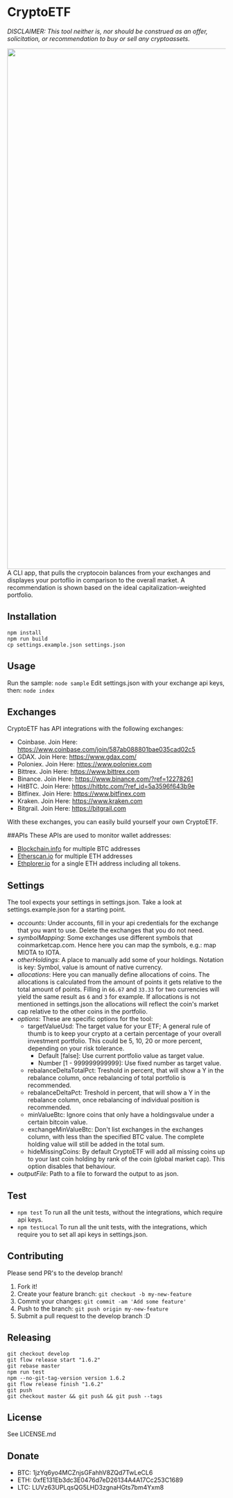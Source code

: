 # CryptoETF
*DISCLAIMER: This tool neither is, nor should be construed as an offer, solicitation, or recommendation to buy or sell any cryptoassets.*

<img src="https://raw.githubusercontent.com/benmarten/CryptoETF/static/screenshot.jpg" width="1200">
A CLI app, that pulls the cryptocoin balances from your exchanges and displayes your portoflio in comparison to the overall market. A recommendation is shown based on the ideal capitalization-weighted portfolio.

## Installation
```
npm install
npm run build
cp settings.example.json settings.json
```

## Usage
Run the sample:
`node sample`
Edit settings.json with your exchange api keys, then:
`node index`

## Exchanges
CryptoETF has API integrations with the following exchanges:
- Coinbase. Join Here: https://www.coinbase.com/join/587ab088801bae035cad02c5
- GDAX. Join Here: https://www.gdax.com/
- Poloniex. Join Here: https://www.poloniex.com
- Bittrex. Join Here: https://www.bittrex.com
- Binance. Join Here: https://www.binance.com/?ref=12278261
- HitBTC. Join Here: https://hitbtc.com/?ref_id=5a3596f643b9e
- Bitfinex. Join Here: https://www.bitfinex.com
- Kraken. Join Here: https://www.kraken.com
- Bitgrail. Join Here: https://bitgrail.com

With these exchanges, you can easily build yourself your own CryptoETF.

##APIs
These APIs are used to monitor wallet addresses:
- [Blockchain.info](https://blockchain.info/api/blockchain_api) for multiple BTC addresses
- [Etherscan.io](https://etherscan.io/apis) for multiple ETH addresses
- [Ethplorer.io](https://github.com/EverexIO/Ethplorer/wiki/Ethplorer-API) for a single ETH address including all tokens.

## Settings
The tool expects your settings in settings.json. Take a look at settings.example.json for a starting point.
- *accounts*: Under accounts, fill in your api credentials for the exchange that you want to use. Delete the exchanges that you do not need.
- *symbolMapping*: Some exchanges use different symbols that coinmarketcap.com. Hence here you can map the symbols, e.g.: map MIOTA to IOTA.
- *otherHoldings*: A place to manually add some of your holdings. Notation is key: Symbol, value is amount of native currency.
- *allocations*: Here you can manually define allocations of coins. The allocations is calculated from the amount of points it gets relative to the total amount of points. Filling in `66.67` and `33.33` for two currencies will yield the same result as `6` and `3` for example. If allocations is not mentioned in settings.json the allocations will reflect the coin's market cap relative to the other coins in the portfolio.
- *options*: These are specific options for the tool:
  - targetValueUsd: The target value for your ETF; A general rule of thumb is to keep your crypto at a certain percentage of your overall investment portfolio. This could be 5, 10, 20 or more percent, depending on your risk tolerance.
    - Default [false]: Use current portfolio value as target value.
    - Number [1 - 999999999999]: Use fixed number as target value.
  - rebalanceDeltaTotalPct: Treshold in percent, that will show a Y in the rebalance column, once rebalancing of total portfolio is recommended.
  - rebalanceDeltaPct: Treshold in percent, that will show a Y in the rebalance column, once rebalancing of individual position is recommended.
  - minValueBtc: Ignore coins that only have a holdingsvalue under a certain bitcoin value.
  - exchangeMinValueBtc: Don't list exchanges in the exchanges column, with less than the specified BTC value. The complete holding value will still be added in the total sum.
  - hideMissingCoins: By default CryptoETF will add all missing coins up to your last coin holding by rank of the coin (global market cap). This option disables that behaviour.
- *outputFile*: Path to a file to forward the output to as json.

## Test
- `npm test` To run all the unit tests, without the integrations, which require api keys.
- `npm testLocal` To run all the unit tests, with the integrations, which require you to set all api keys in settings.json.

## Contributing
Please send PR's to the develop branch!
1. Fork it!
2. Create your feature branch: `git checkout -b my-new-feature`
3. Commit your changes: `git commit -am 'Add some feature'`
4. Push to the branch: `git push origin my-new-feature`
5. Submit a pull request to the develop branch :D

## Releasing
```
git checkout develop
git flow release start "1.6.2"
git rebase master
npm run test
npm --no-git-tag-version version 1.6.2
git flow release finish "1.6.2"
git push
git checkout master && git push && git push --tags
```

## License
See LICENSE.md

## Donate
- BTC: 1jzYq6yo4MCZnjsGFahhV8ZQd7TwLeCL6
- ETH: 0xfE131Eb3dc3E0476d7eD26134A4A17Cc253C1689
- LTC: LUVz63UPLqsQG5LHD3zgnaHGts7bm4Yxm8
